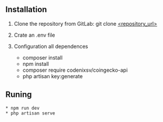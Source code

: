 

## Installation

1. Clone the repository from GitLab:
   git clone [<repository_url>](https://github.com/paduCosty/redwall-test.git)

2. Crate an .env file
    
3. Configuration all dependences
    * composer install
    * npm install
    * composer require codenixsv/coingecko-api
    * php artisan key:generate

## Runing
    * npm run dev
    * php artisan serve

